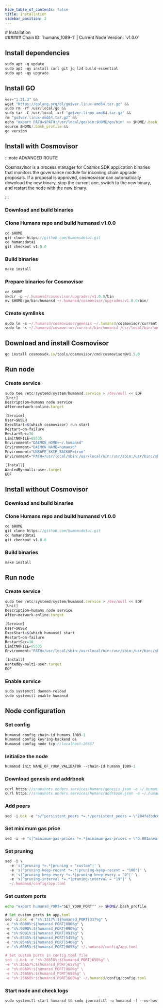 ```yaml
---
hide_table_of_contents: false
title: Installation
sidebar_position: 2
---
```


<div class="h1-with-icon icon-humans">
# Installation
</div>
###### Chain ID: `humans_1089-1` | Current Node Version: `v1.0.0`

## Install dependencies

```js
sudo apt -q update
sudo apt -qy install curl git jq lz4 build-essential
sudo apt -qy upgrade
```

## Install GO
```js
ver="1.21.3" &&
wget "https://golang.org/dl/go$ver.linux-amd64.tar.gz" &&
sudo rm -rf /usr/local/go &&
sudo tar -C /usr/local -xzf "go$ver.linux-amd64.tar.gz" &&
rm "go$ver.linux-amd64.tar.gz" &&
echo "export PATH=$PATH:/usr/local/go/bin:$HOME/go/bin" >> $HOME/.bash_profile &&
source $HOME/.bash_profile &&
go version
```

## Install with Cosmovisor
:::note ADVANCED ROUTE

Cosmosvisor is a process manager for Cosmos SDK application binaries that monitors the governance module for incoming chain upgrade proposals. If a proposal is approved, cosmosvisor can automatically download the new binary, stop the current one, switch to the new binary, and restart the node with the new binary.

:::
### Download and build binaries
### Clone Humans repo and build humansd v1.0.0
```js
cd $HOME
git clone https://github.com/humansdotai.git
cd humansdotai
git checkout v1.0.0
```

### Build binaries
```js
make install
```
### Prepare binaries for Cosmovisor
```js
cd $HOME
mkdir -p ~/.humansd/cosmovisor/upgrades/v1.0.0/bin
mv $HOME/go/bin/humansd ~/.humansd/cosmovisor/upgrades/v1.0.0/bin/
```

### Create symlinks
```js
sudo ln -s ~/.humansd/cosmovisor/genesis ~/.humansd/cosmovisor/current -f
sudo ln -s ~/.humansd/cosmovisor/current/bin/humansd /usr/local/bin/humansd -f
```

## Download and install Cosmovisor
```js
go install cosmossdk.io/tools/cosmovisor/cmd/cosmovisor@v1.5.0
```

## Run node
### Create service
```js
sudo tee /etc/systemd/system/humansd.service > /dev/null << EOF
[Unit]
Description=humans node service
After=network-online.target

[Service]
User=$USER
ExecStart=$(which cosmovisor) run start
Restart=on-failure
RestartSec=10
LimitNOFILE=65535
Environment="DAEMON_HOME=~/.humansd"
Environment="DAEMON_NAME=humansd"
Environment="UNSAFE_SKIP_BACKUP=true"
Environment="PATH=/usr/local/sbin:/usr/local/bin:/usr/sbin:/usr/bin:/sbin:/bin:/usr/games:/usr/local/games:/snap/bin:~/.humansd/cosmovisor/current/bin"

[Install]
WantedBy=multi-user.target
EOF
```

## Install without Cosmovisor

### Download and build binaries
### Clone Humans repo and build humansd v1.0.0
```js
cd $HOME
git clone https://github.com/humansdotai.git
cd humansdotai
git checkout v1.0.0
```

### Build binaries
```js
make install
```

## Run node
### Create service
```js
sudo tee /etc/systemd/system/humansd.service > /dev/null << EOF
[Unit]
Description=humans node service
After=network-online.target

[Service]
User=$USER
ExecStart=$(which humansd) start
Restart=on-failure
RestartSec=10
LimitNOFILE=65535
Environment="PATH=/usr/local/sbin:/usr/local/bin:/usr/sbin:/usr/bin:/sbin:/bin:/usr/games:/usr/local/games:/snap/bin"

[Install]
WantedBy=multi-user.target
EOF
```

### Enable service
```js
sudo systemctl daemon-reload
sudo systemctl enable humansd
```

## Node configuration
### Set config
```js
humansd config chain-id humans_1089-1
humansd config keyring-backend os
humansd config node tcp://localhost:26657
```

### Initialize the node
```js
humansd init NAME_OF_YOUR_VALIDATOR --chain-id humans_1089-1
```

### Download genesis and addrbook
```js
curl https://snapshots.noders.services/humans/genesis.json -o ~/.humansd/config/genesis.json
curl https://snapshots.noders.services/humans/addrbook.json -o ~/.humansd/config/addrbook.json
```
### Add peers
```js
sed -i.bak -e "s/^persistent_peers *=.*/persistent_peers = \"284fa3bdcdfd0d5aba7047db88f26d7a8ef38ed7@humans-rpc.noders.services:18456\"/" ~/.humansd/config/config.toml
```

### Set minimum gas price
```js
sed -i -e "s|^minimum-gas-prices *=.*|minimum-gas-prices = \"0.001aheart\"|" ~/.humansd/config/app.toml
```
### Set pruning
```js
sed -i \
  -e 's|^pruning *=.*|pruning = "custom"|' \
  -e 's|^pruning-keep-recent *=.*|pruning-keep-recent = "100"|' \
  -e 's|^pruning-keep-every *=.*|pruning-keep-every = "0"|' \
  -e 's|^pruning-interval *=.*|pruning-interval = "19"|' \
  ~/.humansd/config/app.toml
```

### Set custom ports

```bash
echo "export humansd_PORT="SET_YOUR_PORT"" >> $HOME/.bash_profile
```

```js
# Set custom ports in app.toml
sed -i.bak -e "s%:1317%:${humansd_PORT}317%g" \
-e "s%:8080%:${humansd_PORT}080%g" \
-e "s%:9090%:${humansd_PORT}090%g" \
-e "s%:9091%:${humansd_PORT}091%g" \
-e "s%:8545%:${humansd_PORT}545%g" \
-e "s%:8546%:${humansd_PORT}546%g" \
-e "s%:6065%:${humansd_PORT}065%g" ~/.humansd/config/app.toml

# Set custom ports in config.toml file
sed -i.bak -e "s%:26658%:${humansd_PORT}658%g" \
-e "s%:26657%:${humansd_PORT}657%g" \
-e "s%:6060%:${humansd_PORT}060%g" \
-e "s%:26656%:${humansd_PORT}656%g" \
-e "s%:26660%:${humansd_PORT}660%g" ~/.humansd/config/config.toml
```

### Start node and check logs
```js
sudo systemctl start humansd && sudo journalctl -u humansd -f --no-hostname -o cat
```
